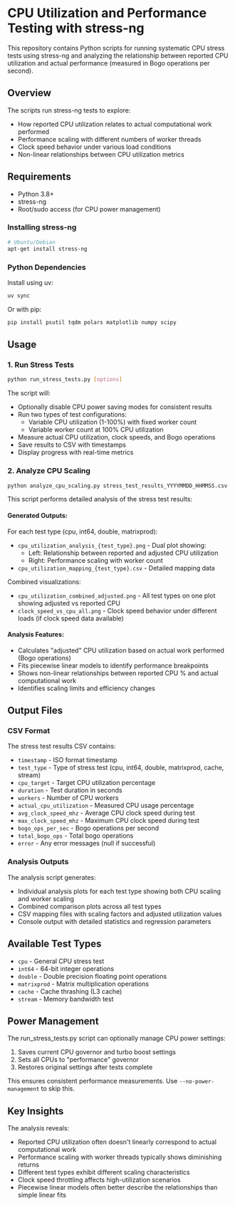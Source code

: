 # CPU Utilization and Performance Testing with stress-ng

This repository contains Python scripts for running systematic CPU stress tests using stress-ng and analyzing the relationship between reported CPU utilization and actual performance (measured in Bogo operations per second).

## Overview

The scripts run stress-ng tests to explore:
- How reported CPU utilization relates to actual computational work performed
- Performance scaling with different numbers of worker threads
- Clock speed behavior under various load conditions
- Non-linear relationships between CPU utilization metrics

## Requirements

- Python 3.8+
- stress-ng
- Root/sudo access (for CPU power management)

### Installing stress-ng

```bash
# Ubuntu/Debian
apt-get install stress-ng
```

### Python Dependencies

Install using uv:
```bash
uv sync
```

Or with pip:
```bash
pip install psutil tqdm polars matplotlib numpy scipy
```

## Usage

### 1. Run Stress Tests

```bash
python run_stress_tests.py [options]
```

The script will:
- Optionally disable CPU power saving modes for consistent results
- Run two types of test configurations:
  - Variable CPU utilization (1-100%) with fixed worker count
  - Variable worker count at 100% CPU utilization
- Measure actual CPU utilization, clock speeds, and Bogo operations
- Save results to CSV with timestamps
- Display progress with real-time metrics

### 2. Analyze CPU Scaling

```bash
python analyze_cpu_scaling.py stress_test_results_YYYYMMDD_HHMMSS.csv
```

This script performs detailed analysis of the stress test results:

#### Generated Outputs:

For each test type (cpu, int64, double, matrixprod):
- `cpu_utilization_analysis_{test_type}.png` - Dual plot showing:
  - Left: Relationship between reported and adjusted CPU utilization
  - Right: Performance scaling with worker count
- `cpu_utilization_mapping_{test_type}.csv` - Detailed mapping data

Combined visualizations:
- `cpu_utilization_combined_adjusted.png` - All test types on one plot showing adjusted vs reported CPU
- `clock_speed_vs_cpu_all.png` - Clock speed behavior under different loads (if clock speed data available)

#### Analysis Features:
- Calculates "adjusted" CPU utilization based on actual work performed (Bogo operations)
- Fits piecewise linear models to identify performance breakpoints
- Shows non-linear relationships between reported CPU % and actual computational work
- Identifies scaling limits and efficiency changes

## Output Files

### CSV Format

The stress test results CSV contains:
- `timestamp` - ISO format timestamp
- `test_type` - Type of stress test (cpu, int64, double, matrixprod, cache, stream)
- `cpu_target` - Target CPU utilization percentage
- `duration` - Test duration in seconds
- `workers` - Number of CPU workers
- `actual_cpu_utilization` - Measured CPU usage percentage
- `avg_clock_speed_mhz` - Average CPU clock speed during test
- `max_clock_speed_mhz` - Maximum CPU clock speed during test
- `bogo_ops_per_sec` - Bogo operations per second
- `total_bogo_ops` - Total bogo operations
- `error` - Any error messages (null if successful)

### Analysis Outputs

The analysis script generates:
- Individual analysis plots for each test type showing both CPU scaling and worker scaling
- Combined comparison plots across all test types
- CSV mapping files with scaling factors and adjusted utilization values
- Console output with detailed statistics and regression parameters

## Available Test Types

- `cpu` - General CPU stress test
- `int64` - 64-bit integer operations  
- `double` - Double precision floating point operations
- `matrixprod` - Matrix multiplication operations
- `cache` - Cache thrashing (L3 cache)
- `stream` - Memory bandwidth test

## Power Management

The run_stress_tests.py script can optionally manage CPU power settings:
1. Saves current CPU governor and turbo boost settings
2. Sets all CPUs to "performance" governor
4. Restores original settings after tests complete

This ensures consistent performance measurements. Use `--no-power-management` to skip this.

## Key Insights

The analysis reveals:
- Reported CPU utilization often doesn't linearly correspond to actual computational work
- Performance scaling with worker threads typically shows diminishing returns
- Different test types exhibit different scaling characteristics
- Clock speed throttling affects high-utilization scenarios
- Piecewise linear models often better describe the relationships than simple linear fits